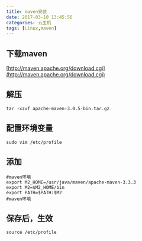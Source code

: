 ```yaml
---
title: maven安装
date: 2017-03-10 13:45:56
categories: 云主机
tags: [Linux,maven]
---
```

## 下载maven
[http://maven.apache.org/download.cgi](http://maven.apache.org/download.cgi)
<!-- more -->
## 解压
``` shell
tar -xzvf apache-maven-3.0.5-bin.tar.gz
```
## 配置环境变量
``` shell
sudo vim /etc/profile
```
## 添加
``` shell
#maven环境
export M2_HOME=/usr/java/maven/apache-maven-3.3.3
export M2=$M2_HOME/bin
export PATH=$PATH:$M2
#maven环境
```
## 保存后，生效
``` shell
source /etc/profile
```